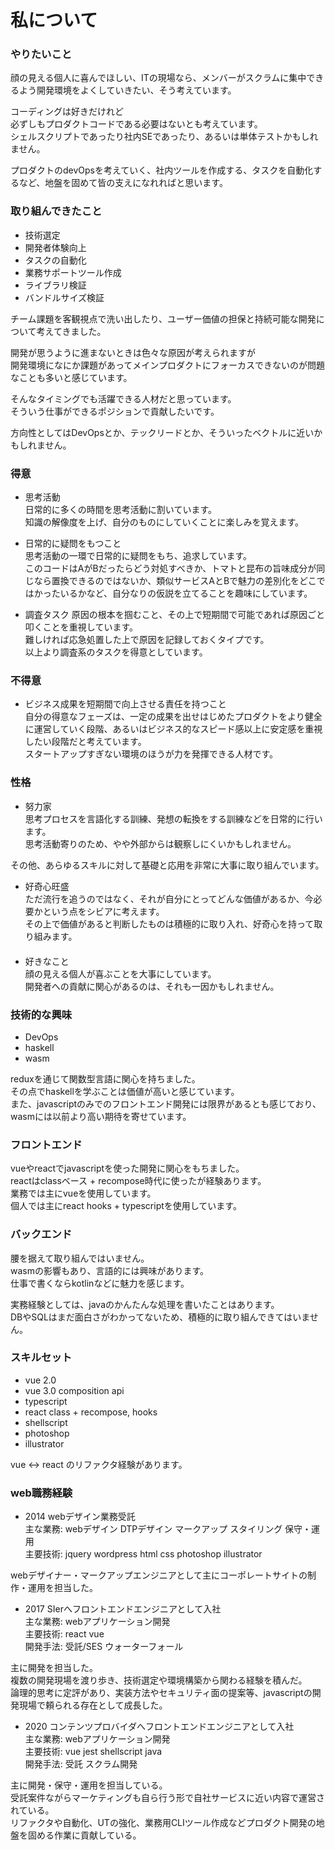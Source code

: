 # 私について

### やりたいこと

顔の見える個人に喜んでほしい、ITの現場なら、メンバーがスクラムに集中できるよう開発環境をよくしていきたい、そう考えています。　　
  
コーディングは好きだけれど  
必ずしもプロダクトコードである必要はないとも考えています。  
シェルスクリプトであったり社内SEであったり、あるいは単体テストかもしれません。
  
プロダクトのdevOpsを考えていく、社内ツールを作成する、タスクを自動化するなど、地盤を固めて皆の支えになれればと思います。
  
### 取り組んできたこと

* 技術選定
* 開発者体験向上
* タスクの自動化
* 業務サポートツール作成
* ライブラリ検証
* バンドルサイズ検証
  
チーム課題を客観視点で洗い出したり、ユーザー価値の担保と持続可能な開発について考えてきました。 
  
開発が思うように進まないときは色々な原因が考えられますが  
開発環境になにか課題があってメインプロダクトにフォーカスできないのが問題なことも多いと感じています。  
  
そんなタイミングでも活躍できる人材だと思っています。  
そういう仕事ができるポジションで貢献したいです。  
  
方向性としてはDevOpsとか、テックリードとか、そういったベクトルに近いかもしれません。  
  
### 得意

* 思考活動  
日常的に多くの時間を思考活動に割いています。  
知識の解像度を上げ、自分のものにしていくことに楽しみを覚えます。  
  
* 日常的に疑問をもつこと  
思考活動の一環で日常的に疑問をもち、追求しています。  
このコードはAがBだったらどう対処すべきか、トマトと昆布の旨味成分が同じなら置換できるのではないか、類似サービスAとBで魅力の差別化をどこではかったいるかなど、自分なりの仮説を立てることを趣味にしています。
  
* 調査タスク
原因の根本を掴むこと、その上で短期間で可能であれば原因ごと叩くことを重視しています。  
難しければ応急処置した上で原因を記録しておくタイプです。  
以上より調査系のタスクを得意としています。  
  
### 不得意

* ビジネス成果を短期間で向上させる責任を持つこと  
自分の得意なフェーズは、一定の成果を出せはじめたプロダクトをより健全に運営していく段階、あるいはビジネス的なスピード感以上に安定感を重視したい段階だと考えています。  
スタートアップすぎない環境のほうが力を発揮できる人材です。

### 性格

* 努力家  
思考プロセスを言語化する訓練、発想の転換をする訓練などを日常的に行います。  
思考活動寄りのため、やや外部からは観察しにくいかもしれません。  
  
その他、あらゆるスキルに対して基礎と応用を非常に大事に取り組んでいます。  

* 好奇心旺盛  
ただ流行を追うのではなく、それが自分にとってどんな価値があるか、今必要かという点をシビアに考えます。  
その上で価値があると判断したものは積極的に取り入れ、好奇心を持って取り組みます。  
  　
* 好きなこと  
顔の見える個人が喜ぶことを大事にしています。  
開発者への貢献に関心があるのは、それも一因かもしれません。

### 技術的な興味

* DevOps
* haskell
* wasm

reduxを通じて関数型言語に関心を持ちました。  
その点でhaskellを学ぶことは価値が高いと感じています。  
また、javascriptのみでのフロントエンド開発には限界があるとも感じており、wasmには以前より高い期待を寄せています。  

### フロントエンド

vueやreactでjavascriptを使った開発に関心をもちました。  
reactはclassベース + recompose時代に使ったが経験あります。  
業務では主にvueを使用しています。  
個人では主にreact hooks + typescriptを使用しています。  

### バックエンド

腰を据えて取り組んではいません。  
wasmの影響もあり、言語的には興味があります。  
仕事で書くならkotlinなどに魅力を感じます。  
  
実務経験としては、javaのかんたんな処理を書いたことはあります。  
DBやSQLはまだ面白さがわかってないため、積極的に取り組んできてはいません。  
  
### スキルセット
* vue 2.0
* vue 3.0 composition api
* typescript
* react class + recompose, hooks
* shellscript
* photoshop
* illustrator

vue <-> react のリファクタ経験があります。


### web職務経験
* 2014 webデザイン業務受託  
主な業務: webデザイン DTPデザイン マークアップ スタイリング 保守・運用  
主要技術: jquery wordpress html css photoshop illustrator  
  
webデザイナー・マークアップエンジニアとして主にコーポレートサイトの制作・運用を担当した。  

* 2017 SIerへフロントエンドエンジニアとして入社  
主な業務: webアプリケーション開発  
主要技術: react vue  
開発手法: 受託/SES ウォーターフォール  
  
主に開発を担当した。  
複数の開発現場を渡り歩き、技術選定や環境構築から関わる経験を積んだ。  
論理的思考に定評があり、実装方法やセキュリティ面の提案等、javascriptの開発現場で頼られる存在として成長した。  

* 2020 コンテンツプロバイダへフロントエンドエンジニアとして入社  
主な業務: webアプリケーション開発  
主要技術: vue jest shellscript java  
開発手法: 受託 スクラム開発  

主に開発・保守・運用を担当している。  
受託案件ながらマーケティングも自ら行う形で自社サービスに近い内容で運営されている。  
リファクタや自動化、UTの強化、業務用CLIツール作成などプロダクト開発の地盤を固める作業に貢献している。  